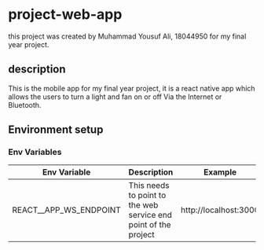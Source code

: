 # project-web-app
this project was created by Muhammad Yousuf Ali, 18044950 for my final year project.
## description
This is the mobile app for my final year project, it is a react native app which allows the users to turn a light and fan on or off Via the Internet or Bluetooth.

## Environment setup

### Env Variables

| Env Variable            | Description                                                     | Example               |
|-------------------------|-----------------------------------------------------------------|-----------------------|
| REACT__APP_WS_ENDPOINT  | This needs to point to the web service end point of the project | http://localhost:3000 |
